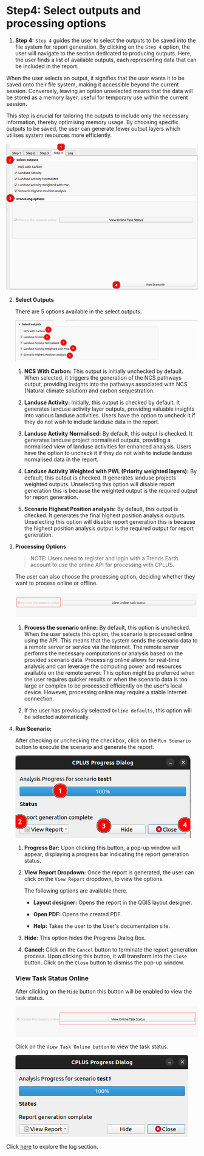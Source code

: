 # Step4: Select outputs and processing options

1. **Step 4:** `Step 4` guides the user to select the outputs to be saved into the file system for report generation. By clicking on the `Step 4` option, the user will navigate to the section dedicated to producing outputs. Here, the user finds a list of available outputs, each representing data that can be included in the report.

When the user selects an output, it signifies that the user wants it to be saved onto their file system, making it accessible beyond the current session. Conversely, leaving an option unselected means that the data will be stored as a memory layer, useful for temporary use within the current session.

This step is crucial for tailoring the outputs to include only the necessary information, thereby optimising memory usage. By choosing specific outputs to be saved, the user can generate fewer output layers which utilises system resources more efficiently.

![Step 4](./img/step-4.png)

2. **Select Outputs**

    There are 5 options available in the select outputs. 

    ![Select options](./img/step-4-1.png)

    1. **NCS With Carbon:** This output is initially unchecked by default. When selected, it triggers the generation of the NCS pathways output, providing insights into the pathways associated with NCS (Natural climate solution) and carbon sequestration.

    2. **Landuse Activity:** Initially, this output is checked by default. It generates landuse activity layer outputs, providing valuable insights into various landuse activities. Users have the option to uncheck it if they do not wish to include landuse data in the report.

    3. **Landuse Activity Normalised:** By default, this output is checked. It generates landuse project normalised outputs, providing a normalised view of landuse activities for enhanced analysis. Users have the option to uncheck it if they do not wish to include landuse normalised data in the report.

    4. **Landuse Activity Weighted with PWL (Priority weighted layers):** By default, this output is checked. It generates landuse projects weighted outputs. Unselecting this option will disable report generation this is because the weighted output is the required output for report generation.

    5. **Scenario Highest Position analysis:** By default, this output is checked. It generates the final highest position analysis outputs. Unselecting this option will disable report generation this is because the highest position analysis output is the required output for report generation.

3. **Processing Options**

    >NOTE: Users need to register and login with a Trends.Earth account to use the online API for processing with CPLUS.

    The user can also choose the processing option, deciding whether they want to process online or offline.

    ![Processing option](./img/step-4-2.png)

    1. **Process the scenario online:** By default, this option is unchecked. When the user selects this option, the scenario is processed online using the API. This means that the system sends the scenario data to a remote server or service via the Internet. The remote server performs the necessary computations or analysis based on the provided scenario data. Processing online allows for real-time analysis and can leverage the computing power and resources available on the remote server. This option might be preferred when the user requires quicker results or when the scenario data is too large or complex to be processed efficiently on the user's local device. However, processing online may require a stable internet connection.
   
    2. If the user has previously selected `Online defaults`, this option will be selected automatically. 

4. **Run Scenario:** 

    After checking or unchecking the checkbox, click on the `Run Scenario` button to execute the scenario and generate the report. 

    ![Processing option](./img/step-4-3.png)

    1. **Progress Bar:** Upon clicking this button, a pop-up window will appear, displaying a progress bar indicating the report generation status. 

    2. **View Report Dropdown:** Once the report is generated, the user can click on the `View Report` dropdown, to view the options.

        The following options are available there.

        - **Layout designer:** Opens the report in the QGIS layout designer.

        - **Open PDF:** Opens the created PDF.

        - **Help:** Takes the user to the User's documentation site.
  
    3. **Hide:** This  option hides the Progress Dialog Box.

    4. **Cancel:** Click on the `Cancel` button to terminate the report generation process. Upon clicking this button, it will transform into the `Close` button. Click on the `Close` button to dismiss the pop-up window.

    ### View Task Status Online
    After clicking on the `Hide` button this button will be enabled to view the task status.

    ![View Task Online Button](img/step-4-4.png)

    Click on the `View Task Online button` to view the task status.

    ![Processing Dialog](img/step-4-5.png) 

Click [here](logs.md) to explore the log section.
